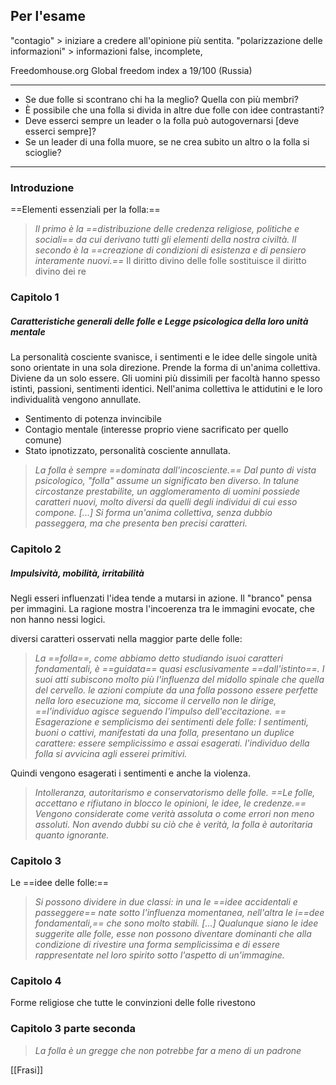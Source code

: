 ## Per l'esame
"contagio" > iniziare a credere all'opinione più sentita. 
"polarizzazione delle informazioni" > informazioni false, incomplete, 

Freedomhouse.org Global freedom index a 19/100 (Russia)



---

- Se due folle si scontrano chi ha la meglio? Quella con più membri?
- È possibile che una folla si divida in altre due folle con idee contrastanti?
- Deve esserci sempre un leader o la folla può autogovernarsi [deve esserci sempre]?
- Se un leader di una folla muore, se ne crea subito un altro o la folla si scioglie?
___
### Introduzione
==Elementi essenziali per la folla:==
> *Il primo è la ==distribuzione delle credenza religiose, politiche e sociali== da cui derivano tutti gli elementi della nostra civiltà. Il secondo è la ==creazione di condizioni di esistenza e di pensiero interamente nuovi.==* 
> Il diritto divino delle folle sostituisce il diritto divino dei re
### Capitolo 1
##### Caratteristiche generali delle folle e Legge psicologica della loro unità mentale 
La personalità cosciente svanisce, i sentimenti e le idee delle singole unità sono orientate in una sola direzione. Prende la forma di un'anima collettiva. Diviene da un solo essere. 
Gli uomini più dissimili per facoltà hanno spesso istinti, passioni, sentimenti identici. 
Nell'anima collettiva le attidutini e le loro individualità vengono annullate. 
- Sentimento di potenza invincibile
- Contagio mentale (interesse proprio viene sacrificato per quello comune)
- Stato ipnotizzato, personalità cosciente annullata. 
> *La folla è sempre ==dominata dall'incosciente.==
> Dal punto di vista psicologico, "folla" assume un significato ben diverso. In talune circostanze prestabilite, un agglomeramento di uomini possiede caratteri nuovi, molto diversi da quelli degli individui di cui esso compone. [...] Si forma un'anima collettiva, senza dubbio passeggera, ma che presenta ben precisi caratteri.*
### Capitolo 2
##### Impulsività, mobilità, irritabilità
Negli esseri influenzati l'idea tende a mutarsi in azione. Il "branco" pensa per immagini. La ragione mostra l'incoerenza tra le immagini evocate, che non hanno nessi logici. 

diversi caratteri osservati nella maggior parte delle folle:
> *La ==folla==, come abbiamo detto studiando isuoi caratteri fondamentali, è ==guidata== quasi esclusivamente ==dall'istinto==. I suoi atti subiscono molto più l'influenza del midollo spinale che quella del cervello. le azioni compiute da una folla possono essere perfette nella loro esecuzione ma, siccome il cervello non le dirige, ==l'individuo agisce seguendo l'impulso dell'eccitazione. ==
> Esagerazione e semplicismo dei sentimenti dele folle: I sentimenti, buoni o cattivi, manifestati da una folla, presentano un duplice carattere: essere semplicissimo e assai esagerati. l'individuo della folla si avvicina agli esserei primitivi.* 

Quindi vengono esagerati i sentimenti e anche la violenza. 
> *Intolleranza, autoritarismo e conservatorismo delle folle. ==Le folle, accettano e rifiutano in blocco le opinioni, le idee, le credenze.== Vengono considerate come verità assoluta o come errori non meno assoluti. Non avendo dubbi su ciò che è verità, la folla è autoritaria quanto ignorante.* 
### Capitolo 3
Le ==idee delle folle:==
> *Si possono dividere in due classi: in una le ==idee accidentali e passeggere== nate sotto l'influenza momentanea, nell'altra le i==dee fondamentali,== che sono molto stabili. [...]
Qualunque siano le idee suggerite alle folle, esse non possono diventare dominanti che alla condizione di rivestire una forma semplicissima e di essere rappresentate nel loro spirito sotto l'aspetto di un'immagine.* 
### Capitolo 4
Forme religiose che tutte le convinzioni delle folle rivestono 
### Capitolo 3 parte seconda
> *La folla è un gregge che non potrebbe far a meno di un padrone*

[[Frasi]]
